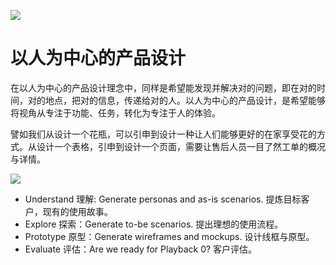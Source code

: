 ![](https://i.postimg.cc/3xRvxwfT/image.png)

# 以人为中心的产品设计

在以人为中心的产品设计理念中，同样是希望能发现并解决对的问题，即在对的时间，对的地点，把对的信息，传递给对的人。以人为中心的产品设计，是希望能够将视角从专注于功能、任务，转化为专注于人的体验。

譬如我们从设计一个花瓶，可以引申到设计一种让人们能够更好的在家享受花的方式。从设计一个表格，引申到设计一个页面，需要让售后人员一目了然工单的概况与详情。

![](https://i.postimg.cc/tCR1BTjx/image.png)

- Understand 理解: Generate personas and as-is scenarios. 提炼目标客户，现有的使用故事。
- Explore 探索：Generate to-be scenarios. 提出理想的使用流程。
- Prototype 原型：Generate wireframes and mockups. 设计线框与原型。
- Evaluate 评估：Are we ready for Playback 0? 客户评估。
